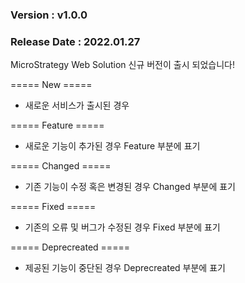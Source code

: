 ### Version : v1.0.0
### Release Date : 2022.01.27

MicroStrategy Web Solution 신규 버전이 출시 되었습니다!

===== New =====
 - 새로운 서비스가 출시된 경우

===== Feature =====
- 새로운 기능이 추가된 경우 Feature 부분에 표기 

===== Changed =====
- 기존 기능이 수정 혹은 변경된 경우 Changed 부분에 표기

===== Fixed =====
- 기존의 오류 및 버그가 수정된 경우 Fixed 부분에 표기

===== Deprecreated =====
- 제공된 기능이 중단된 경우 Deprecreated 부분에 표기

